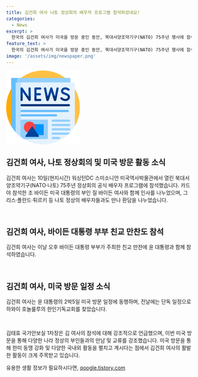 ```yaml
---
title: 김건희 여사 나토 정상회의 배우자 프로그램 참석하셨네요!
categories:
  - News
excerpt: >
  한국의 김건희 여사가 미국을 방문 중인 동안, 북대서양조약기구(NATO) 75주년 행사에 참석했다. 이날 여사는 조 바이든 대통령 부인과 8개월 만에 재회해 기념촬영을 하고, 영국 총리의 배우자와도 인사를 나누었다. 또한, 윤석열 대통령과 함께 바이든 대통령 부부가 주최하는 친교 만찬에 참석하며, 다양한 정상의 배우자들과 환담을 나눴다.
feature_text: >
  한국의 김건희 여사가 미국을 방문 중인 동안, 북대서양조약기구(NATO) 75주년 행사에 참석했다. 이날 여사는 조 바이든 대통령 부인과 8개월 만에 재회해 기념촬영을 하고, 영국 총리의 배우자와도 인사를 나누었다. 또한, 윤석열 대통령과 함께 바이든 대통령 부부가 주최하는 친교 만찬에 참석하며, 다양한 정상의 배우자들과 환담을 나눴다.
image: '/assets/img/newspaper.png'
---
```


<p><img src="/assets/img/newspaper.png" alt="kimp 속보" /></p>

<h2 data-ke-size="size26">김건희 여사, 나토 정상회의 및 미국 방문 활동 소식</h2>

<p>김건희 여사는 10일(현지시간) 워싱턴DC 스미소니언 미국역사박물관에서 열린 북대서양조약기구(NATO·나토) 75주년 정상회의 공식 배우자 프로그램에 참석했습니다. 카드야 참석한 조 바이든 미국 대통령의 부인 질 바이든 여사와 함께 인사를 나누었으며, 그리스·폴란드·튀르키 등 나토 정상의 배우자들과도 만나 환담을 나누었습니다.</p>

<p data-ke-size="size16">&#8203;</p>

<h2 data-ke-size="size24">김건희 여사, 바이든 대통령 부부 친교 만찬도 참석</h2>

<p>김건희 여사는 이날 오후 바이든 대통령 부부가 주최한 친교 만찬에 윤 대통령과 함께 참석하였습니다.</p>

<p data-ke-size="size16">&#8203;</p>

<h2 data-ke-size="size24">김건희 여사, 미국 방문 일정 소식</h2>

<p>김건희 여사는 윤 대통령의 2박5일 미국 방문 일정에 동행하며, 전날에는 단독 일정으로 하와이 호놀룰루의 한인기독교회를 찾았습니다. </p>

<p data-ke-size="size16">&#8203;</p>

<p>김태효 국가안보실 1차장은 김 여사의 참석에 대해 강조적으로 언급했으며, 이번 미국 방문을 통해 다양한 나라 정상의 부인들과의 만남 및 교류를 강조했습니다. 미국 방문을 통해 한미 동맹 강화 및 다양한 국내외 활동을 펼치고 계시다는 점에서 김건희 여사의 활발한 활동이 크게 주목받고 있습니다.</p>
유용한 생활 정보가 필요하시다면, <a href="https://qoogle.tistory.com" rel="dofollow">qoogle.tistory.com</a>



